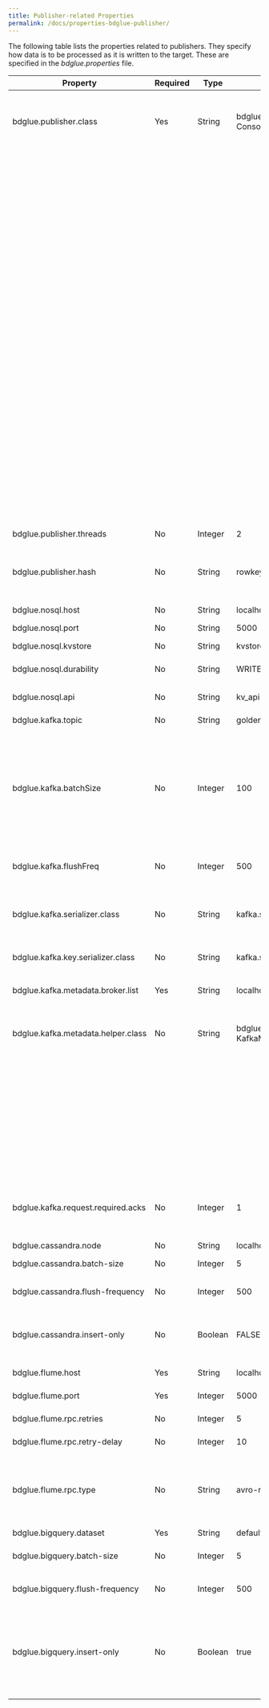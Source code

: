 ```yaml
---
title: Publisher-related Properties
permalink: /docs/properties-bdglue-publisher/
---
```

The following table lists the properties related to publishers. They specify how data is to be processed as it is written to the target. These are specified in the _bdglue.properties_ file. 

| Property | Required | Type | Default | Notes |
| -------- | -------- | ---- | ------- | ----- |
bdglue.publisher.class|Yes|String|bdglue2.publisher.console. ConsolePublisher|"This is the fully qualified class name (FQCN) of the class that will be called to Publish the data. These Encoders, and any that are custom built, implement the interface bdglue2.publisher.BDGluePublisher. Built-in options are:"
|||||* bdglue2.publisher.console.ConsolePublisher (writes the encoded data to the console. Useful for smoke testing upstream configurations before worrying about actually delivering data to a target. Json encoding is perhaps most useful for this.
|||||* bdglue2.publisher.flume.FlumePublisher (delivers encoded data to Flume).
|||||* bdglue2.publisher.hbase.HBasePublisher (delivers data to HBase. The NullEncoder should be used for this publisher).
|||||* bdglue2.publisher.nosql.NoSQLPublisher (delivers to Oracle NoSQL. Use the AvroEncoder for the KV API, and NullEncoder for the Table API).
|||||* bdglue2.publisher.kafka.KafkaPublisher (delivers to Kafka. The AvroEncoder and JsonEncoder are perhaps most useful for this publisher). Note: this publisher uses an older Kafka API and is included for reasons of compatibility.
|||||* bdglue2.publisher.kafka.KafkaRegistryPublisher (delivers to Kafka using the newer Kafka API. This publisher is also compatible with the Confluent “schema registry”, although interfacing with the registry is not strictly required to use this publisher.)
|||||* bdglue2.publisher.cassandra.CassandraPublisher (delivers data to Cassandra. The NullEncoder should be used for this publisher).
|||||* bdglue2.publisher.bigquery.BigQueryPublisher (delivers data to Google's BigQuery. The NullEncoder should be used for this publisher).
bdglue.publisher.threads|No|Integer|2|The number of publishers to run in parallel.
bdglue.publisher.hash|No|String|rowkey|Select the publisher thread to pass an encoded event to based on a hash of either the table name (“table”) or row key (“rowkey”). This is to ensure that changes made to the same row are always handled by the same publisher to avoid any sort of race condition.
bdglue.nosql.host|No|String|localhost|The hostname that we will connect to for NoSQL
bdglue.nosql.port|No|String|5000|The port number where the NoSQL KVStore is listening.
bdglue.nosql.kvstore|No|String|kvstore|The name of the NoSQL KVStore to connect to.
bdglue.nosql.durability|No|String|WRITE_NO_SYNC|The NoSQL durability model for these transactions.  Options are: SYNC, WRITE_NO_SYNC, NO_SYNC.
bdglue.nosql.api|No|String|kv_api|Specify whether to use the “kv_api” or “table_api” when writing to Oracle NoSQL.
bdglue.kafka.topic|No|String|goldengate|The name of the Kafka topic that GoldenGate will publish to.
bdglue.kafka.batchSize|No|Integer|100|"The number of Kafka events to queue before publishing. The default value should be reasonable for most scenarios, but should be decreased to a smaller value for low volume situations, and perhaps made larger in extremely high volume situations. This property only applies to the KafkaPublisher as batching is handled by that publisher directly. Use bdglue.kafka.producer.batch.size for the KafkaRegistryPublisher as batching is handled by the actual Kafka producer logic in that case."
bdglue.kafka.flushFreq|No|Integer|500|The number of milliseconds to allow events to queue before forcing them to be written to Kafka in the event that ‘batchSize’ has not been reached.
bdglue.kafka.serializer.class|No|String|kafka.serializer.DefaultEncoder|The serializer to use when writing the event to Kafka. The DefaultEncoder passes the encoded data received verbatim to Kafka in a byte-for-byte fashion. It is not likely that there will be need to override the default value.
bdglue.kafka.key.serializer.class|No|String|kafka.serializer.StringEncoder|The serializer to use when encoding the Topic “key”. It is not likely that the default value will need to be overridden.
bdglue.kafka.metadata.broker.list|Yes|String|localhost:9092|"A comma-separated list of host:port pairs of Kafka brokers that may be published to. Note that this is for the Kafka broker, not for Zookeeper."
bdglue.kafka.metadata.helper.class|No|String|bdglue2.publisher.kafka. KafkaMessageDefaultMeta|A simple class that implements the KafkaMessageHelper interface. Its purpose is to allow customization of message “topic” and message “key” behavior. Current built-in options are:
|||||* bdglue2.publisher.kafka. KafkaMessageDefaultMeta – writes all messages to a single topic specified in the properties file, and the key is the table name.
|||||* bdglue2.publisher.kafka.KafkaMessageTableKey – publishes each table to a separate topic, where the topic name is the table name, and the message key is a concatenated version of the key columns from the table in this format: /key1/key2/…
bdglue.kafka.request.required.acks|No|Integer|1|0 – write and assume delivery. Don’t wait for response (potentially unsafe); 1 – write and wait for the event to be accepted by at least one broker before continuing; -1 – write and wait for the event to be accepted by all brokers before continuing.
bdglue.cassandra.node|No|String|localhost|The Cassandra node to connect to.
bdglue.cassandra.batch-size|No|Integer|5|The number of operations to group together with each call to Cassandra.
bdglue.cassandra.flush-frequency|No|Integer|500|Force writing of any queued operations that haven’t been flushed due to batch-size after this many milliseconds
bdglue.cassandra.insert-only|No|Boolean|FALSE|Convert update and delete operations to an insert. Note that the default key generated by SchemaDef may need to be changed to include operation type and timestamp if this is set to ‘true’.
bdglue.flume.host|Yes|String|localhost|The name of the target host that we will connect to.
bdglue.flume.port|Yes|Integer|5000|The port number on the host where the target is listening.
bdglue.flume.rpc.retries|No|Integer|5|The number of times to retry a connection after encountering an issue before aborting.
bdglue.flume.rpc.retry-delay|No|Integer|10|The number of seconds to delay after each attempt to connect before trying again.
bdglue.flume.rpc.type|No|String|avro-rpc|Currently only pertinent for Flume. Defines the type of event RPC protocol being used for communication. Options are avro-rpc and thrift-rpc. Avro is most common. Do not confuse avro RPC communication with avro encoding of data. Same name, different things entirely. One does not require the other.
bdglue.bigquery.dataset|Yes|String|default_dataset|The BigQuery dataset name to connect to.
bdglue.bigquery.batch-size|No|Integer|5|The size of the batch to commit. The default value is for testing. BigQuery wants a much larger number for production loads. Try 500 to start.
bdglue.bigquery.flush-frequency|No|Integer|500|The number of milliseconds to wait before forcing a write even if the specified batch size has not been reached.
bdglue.bigquery.insert-only|No|Boolean|true|True if we want to convert deletes and updates into inserts. Assumes that inclusion of operation type and timestamp has been specified in the properties. Note that the data streaming API used by BDGlue doesn't currently support updates or deletes, so at present this value should always be set to 'true'. Reconciliation of these opertaions should be done periodically downstream via an ETL job.







